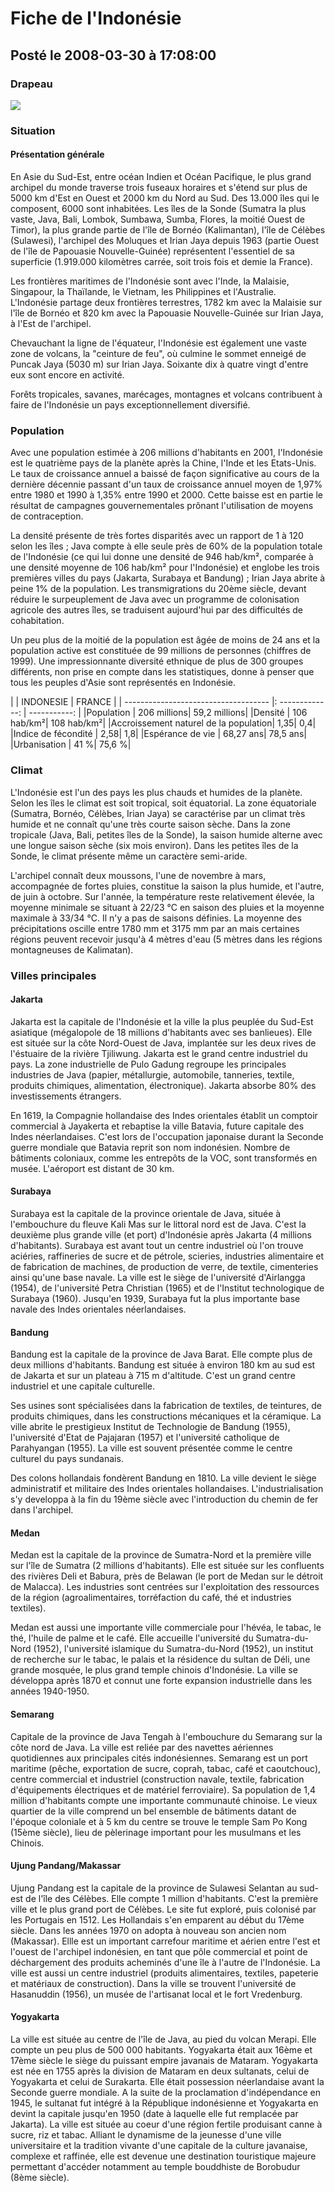 # Fiche de l'Indonésie
## Posté le 2008-03-30 à 17:08:00

### Drapeau

<img src="http://dud.didoum.free.fr/upload/min/drapeauindonesie.png" />

### Situation
#### Présentation générale
En Asie du Sud-Est, entre océan Indien et Océan Pacifique, le plus grand archipel du monde traverse trois fuseaux horaires et s'étend sur plus de 5000 km d'Est en Ouest et 2000 km du Nord au Sud. Des 13.000 îles qui le composent, 6000 sont inhabitées. Les îles de la Sonde (Sumatra la plus vaste, Java, Bali, Lombok, Sumbawa, Sumba, Flores, la moitié Ouest de Timor), la plus grande partie de l'île de Bornéo (Kalimantan), l'île de Célèbes (Sulawesi), l'archipel des Moluques et Irian Jaya depuis 1963 (partie Ouest de l'île de Papouasie Nouvelle-Guinée) représentent l'essentiel de sa superficie (1.919.000 kilomètres carrée, soit trois fois et demie la France).

Les frontières maritimes de l'Indonésie sont avec l'Inde, la Malaisie, Singapour, la Thaïlande, le Vietnam, les Philippines et l'Australie. L'Indonésie partage deux frontières terrestres, 1782 km avec la Malaisie sur l'île de Bornéo et 820 km avec la Papouasie Nouvelle-Guinée sur Irian Jaya, à l'Est de l'archipel.

Chevauchant la ligne de l'équateur, l'Indonésie est également une vaste zone de volcans, la "ceinture de feu", où culmine le sommet enneigé de Puncak Jaya (5030 m) sur Irian Jaya. Soixante dix à quatre vingt d'entre eux sont encore en activité.

Forêts tropicales, savanes, marécages, montagnes et volcans contribuent à faire de l'Indonésie un pays exceptionnellement diversifié.

### Population

Avec une population estimée à 206 millions d'habitants en 2001, l'Indonésie est le quatrième pays de la planète après la Chine, l'Inde et les Etats-Unis. Le taux de croissance annuel a baissé de façon significative au cours de la dernière décennie passant d'un taux de croissance annuel moyen de 1,97% entre 1980 et 1990 à 1,35% entre 1990 et 2000. Cette baisse est en partie le résultat de campagnes gouvernementales prônant l'utilisation de moyens de contraception.

La densité présente de très fortes disparités avec un rapport de 1 à 120 selon les îles ; Java compte à elle seule près de 60% de la population totale de l'Indonésie (ce qui lui donne une densité de 946 hab/km², comparée à une densité moyenne de 106 hab/km² pour l'Indonésie) et englobe les trois premières villes du pays (Jakarta, Surabaya et Bandung) ; Irian Jaya abrite à peine 1% de la population. Les transmigrations du 20ème siècle, devant réduire le surpeuplement de Java avec un programme de colonisation agricole des autres îles, se traduisent aujourd'hui par des difficultés de cohabitation.

Un peu plus de la moitié de la population est âgée de moins de 24 ans et la population active est constituée de 99 millions de personnes (chiffres de 1999). Une impressionnante diversité ethnique de plus de 300 groupes différents, non prise en compte dans les statistiques, donne à penser que tous les peuples d'Asie sont représentés en Indonésie.

|                                      |     INDONESIE   |    FRANCE    |
| ------------------------------------ |: -------------: | -----------: |
|Population                            |     206 millions| 59,2 millions|
|Densité                               |      106 hab/km²|   108 hab/km²|
|Accroissement naturel de la population|             1,35|           0,4|
|Indice de fécondité                   |             2,58|           1,8|
|Espérance de vie                      |        68,27 ans|      78,5 ans|
|Urbanisation                          |             41 %|        75,6 %|

### Climat

L'Indonésie est l'un des pays les plus chauds et humides de la planète. Selon les îles le climat est soit tropical, soit équatorial. La zone équatoriale (Sumatra, Bornéo, Célèbes, Irian Jaya) se caractérise par un climat très humide et ne connaît qu'une très courte saison sèche. Dans la zone tropicale (Java, Bali, petites îles de la Sonde), la saison humide alterne avec une longue saison sèche (six mois environ). Dans les petites îles de la Sonde, le climat présente même un caractère semi-aride.

L'archipel connaît deux moussons, l'une de novembre à mars, accompagnée de fortes pluies, constitue la saison la plus humide, et l'autre, de juin à octobre. Sur l'année, la température reste relativement élevée, la moyenne minimale se situant à 22/23 °C en saison des pluies et la moyenne maximale à 33/34 °C. Il n'y a pas de saisons définies. La moyenne des précipitations oscille entre 1780 mm et 3175 mm par an mais certaines régions peuvent recevoir jusqu'à 4 mètres d'eau (5 mètres dans les régions montagneuses de Kalimatan).

### Villes principales
#### Jakarta

Jakarta est la capitale de l'Indonésie et la ville la plus peuplée du Sud-Est asiatique (mégalopole de 18 millions d'habitants avec ses banlieues). Elle est située sur la côte Nord-Ouest de Java, implantée sur les deux rives de l'éstuaire de la rivière Tjiliwung. Jakarta est le grand centre industriel du pays. La zone industrielle de Pulo Gadung regroupe les principales industries de Java (papier, métallurgie, automobile, tanneries, textile, produits chimiques, alimentation, électronique). Jakarta absorbe 80% des investissements étrangers.

En 1619, la Compagnie hollandaise des Indes orientales établit un comptoir commercial à Jayakerta et rebaptise la ville Batavia, future capitale des Indes néerlandaises. C'est lors de l'occupation japonaise durant la Seconde guerre mondiale que Batavia reprit son nom indonésien. Nombre de bâtiments coloniaux, comme les entrepôts de la VOC, sont transformés en musée. L'aéroport est distant de 30 km.

#### Surabaya

Surabaya est la capitale de la province orientale de Java, située à l'embouchure du fleuve Kali Mas sur le littoral nord est de Java. C'est la deuxième plus grande ville (et port) d'Indonésie après Jakarta (4 millions d'habitants). Surabaya est avant tout un centre industriel où l'on trouve aciéries, raffineries de sucre et de pétrole, scieries, industries alimentaire et de fabrication de machines, de production de verre, de textile, cimenteries ainsi qu'une base navale. La ville est le siège de l'université d'Airlangga (1954), de l'université Petra Christian (1965) et de l'Institut technologique de Surabaya (1960). Jusqu'en 1939, Surabaya fut la plus importante base navale des Indes orientales néerlandaises.

#### Bandung

Bandung est la capitale de la province de Java Barat. Elle compte plus de deux millions d'habitants. Bandung est située à environ 180 km au sud est de Jakarta et sur un plateau à 715 m d'altitude. C'est un grand centre industriel et une capitale culturelle.

Ses usines sont spécialisées dans la fabrication de textiles, de teintures, de produits chimiques, dans les constructions mécaniques et la céramique. La ville abrite le prestigieux Institut de Technologie de Bandung (1955), l'université d'Etat de Pajajaran (1957) et l'université catholique de Parahyangan (1955). La ville est souvent présentée comme le centre culturel du pays sundanais.

Des colons hollandais fondèrent Bandung en 1810. La ville devient le siège administratif et militaire des Indes orientales hollandaises. L'industrialisation s'y developpa à la fin du 19ème siècle avec l'introduction du chemin de fer dans l'archipel.

#### Medan

Medan est la capitale de la province de Sumatra-Nord et la première ville sur l'île de Sumatra (2 millions d'habitants). Elle est située sur les confluents des rivières Deli et Babura, près de Belawan (le port de Medan sur le détroit de Malacca). Les industries sont centrées sur l'exploitation des ressources de la région (agroalimentaires, torréfaction du café, thé et industries textiles).

Medan est aussi une importante ville commerciale pour l'hévéa, le tabac, le thé, l'huile de palme et le café. Elle accueille l'université du Sumatra-du-Nord (1952), l'université islamique du Sumatra-du-Nord (1952), un institut de recherche sur le tabac, le palais et la résidence du sultan de Déli, une grande mosquée, le plus grand temple chinois d'Indonésie. La ville se développa après 1870 et connut une forte expansion industrielle dans les années 1940-1950.

#### Semarang

Capitale de la province de Java Tengah à l'embouchure du Semarang sur la côte nord de Java. La ville est reliée par des navettes aériennes quotidiennes aux principales cités indonésiennes. Semarang est un port maritime (pêche, exportation de sucre, coprah, tabac, café et caoutchouc), centre commercial et industriel (construction navale, textile, fabrication d'équipements électriques et de matériel ferroviaire). Sa population de 1,4 million d'habitants compte une importante communauté chinoise. Le vieux quartier de la ville comprend un bel ensemble de bâtiments datant de l'époque coloniale et à 5 km du centre se trouve le temple Sam Po Kong (15ème siècle), lieu de pèlerinage important pour les musulmans et les Chinois.

#### Ujung Pandang/Makassar

Ujung Pandang est la capitale de la province de Sulawesi Selantan au sud-est de l'île des Célèbes. Elle compte 1 million d'habitants. C'est la première ville et le plus grand port de Célèbes. Le site fut exploré, puis colonisé par les Portugais en 1512. Les Hollandais s'en emparent au début du 17ème siècle. Dans les années 1970 on adopta à nouveau son ancien nom (Makassar). Ellle est un important carrefour maritime et aérien entre l'est et l'ouest de l'archipel indonésien, en tant que pôle commercial et point de déchargement des produits acheminés d'une île à l'autre de l'Indonésie. La ville est aussi un centre industriel (produits alimentaires, textiles, papeterie et matériaux de construction). Dans la ville se trouvent l'université de Hasanuddin (1956), un musée de l'artisanat local et le fort Vredenburg.

#### Yogyakarta

La ville est située au centre de l'île de Java, au pied du volcan Merapi. Elle compte un peu plus de 500 000 habitants. Yogyakarta était aux 16ème et 17ème siècle le siège du puissant empire javanais de Mataram. Yogyakarta est née en 1755 après la division de Mataram en deux sultanats, celui de Yogyakarta et celui de Surakarta. Elle était possession néerlandaise avant la Seconde guerre mondiale. A la suite de la proclamation d'indépendance en 1945, le sultanat fut intégré à la République indonésienne et Yogyakarta en devint la capitale jusqu'en 1950 (date à laquelle elle fut remplacée par Jakarta). La ville est située au coeur d'une région fertile produisant canne à sucre, riz et tabac. Alliant le dynamisme de la jeunesse d'une ville universitaire et la tradition vivante d'une capitale de la culture javanaise, complexe et raffinée, elle est devenue une destination touristique majeure permettant d'accéder notamment au temple bouddhiste de Borobudur (8ème siècle).
